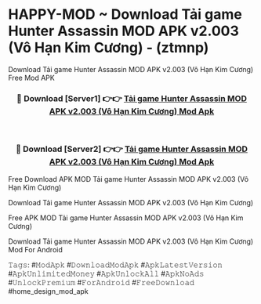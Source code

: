 # HAPPY-MOD ~ Download Tải game Hunter Assassin MOD APK v2.003 (Vô Hạn Kim Cương) - (ztmnp)
Download Tải game Hunter Assassin MOD APK v2.003 (Vô Hạn Kim Cương) Free Mod APK

<div align="center">
<h3>🔴 Download [Server1] 👉👉 <a href="https://apk-comot.site?title=Tải_game_Hunter_Assassin_MOD_APK_v2.003_(Vô_Hạn_Kim_Cương)">Tải game Hunter Assassin MOD APK v2.003 (Vô Hạn Kim Cương) Mod Apk</a></h3><br>

<h3>🔴 Download [Server2] 👉👉 <a href="https://apk-comot.site?title=Tải_game_Hunter_Assassin_MOD_APK_v2.003_(Vô_Hạn_Kim_Cương)">Tải game Hunter Assassin MOD APK v2.003 (Vô Hạn Kim Cương) Mod Apk</a></h3>
</div>


Free Download APK MOD Tải game Hunter Assassin MOD APK v2.003 (Vô Hạn Kim Cương)

Download Tải game Hunter Assassin MOD APK v2.003 (Vô Hạn Kim Cương) 

Free APK MOD Tải game Hunter Assassin MOD APK v2.003 (Vô Hạn Kim Cương) 

Download Tải game Hunter Assassin MOD APK v2.003 (Vô Hạn Kim Cương) Mod For Android

𝚃𝚊𝚐𝚜: #𝙼𝚘𝚍𝙰𝚙𝚔 #𝙳𝚘𝚠𝚗𝚕𝚘𝚊𝚍𝙼𝚘𝚍𝙰𝚙𝚔 #𝙰𝚙𝚔𝙻𝚊𝚝𝚎𝚜𝚝𝚅𝚎𝚛𝚜𝚒𝚘𝚗 #𝙰𝚙𝚔𝚄𝚗𝚕𝚒𝚖𝚒𝚝𝚎𝚍𝙼𝚘𝚗𝚎𝚢 #𝙰𝚙𝚔𝚄𝚗𝚕𝚘𝚌𝚔𝙰𝚕𝚕 #𝙰𝚙𝚔𝙽𝚘𝙰𝚍𝚜 #𝚄𝚗𝚕𝚘𝚌𝚔𝙿𝚛𝚎𝚖𝚒𝚞𝚖 #𝙵𝚘𝚛𝙰𝚗𝚍𝚛𝚘𝚒𝚍 #𝙵𝚛𝚎𝚎𝙳𝚘𝚠𝚗𝚕𝚘𝚊𝚍 #home_design_mod_apk